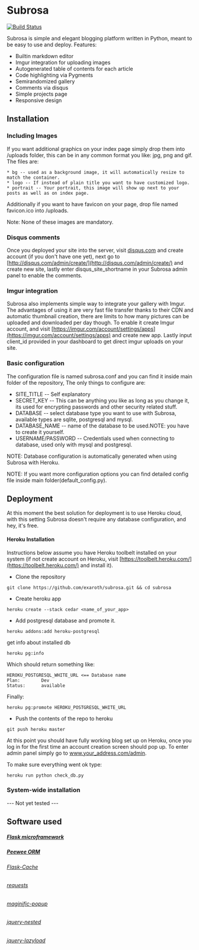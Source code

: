 # Subrosa


[![Build Status](https://travis-ci.org/exaroth/subrosa.png?branch=master)](https://travis-ci.org/exaroth/subrosa)



Subrosa is simple and elegant blogging platform written in Python, meant to be easy to use and deploy. Features:

* Builtin markdown editor
* Imgur integration for uploading images
* Autogenerated table of contents for each article
* Code highlighting via Pygments
* Semirandomized gallery
* Comments via disqus
* Simple projects page
* Responsive design


## Installation

### Including Images

If you want additional graphics on your index page simply drop them into /uploads folder, this can be in any common format you like: jpg, png and gif. The files are:

	* bg -- used as a background image, it will automatically resize to match the container.
	* logo -- If instead of plain title you want to have customized logo.
	* portrait -- Your portrait, this image will show up next to your posts as well as on index page.

Additionally if you want to have favicon on your page, drop file named favicon.ico into /uploads.

Note: None of these images are mandatory.

### Disqus comments

Once you deployed your site into the server, visit [disqus.com](disqus.com) and create account (if you don't have one yet), next go to [http://disqus.com/admin/create/](http://disqus.com/admin/create/) and create new site, lastly enter disqus_site_shortname in your Subrosa admin panel to enable the comments.

### Imgur integration

Subrosa also implements simple way to integrate your gallery with Imgur. The advantages of using it are very fast file transfer thanks to their CDN and automatic thumbnail creation, there are limits to how many pictures can be uploaded and downloaded per day though. To enable it create Imgur account, and visit [https://imgur.com/account/settings/apps](https://imgur.com/account/settings/apps) and create new app. Lastly input client_id provided in your dashboard to get direct imgur uploads on your site.

### Basic configuration

The configuration file is named subrosa.conf and you can find it inside main folder of the repository, The only things to configure are:

* SITE_TITLE -- Self explanatory
* SECRET_KEY -- This can be anything you like as long as you change it, its used for encrypting passwords and other security related stuff.
* DATABASE -- select database type you want to use with Subrosa, available types are sqlite, postgresql and mysql.
* DATABASE_NAME -- name of the database to be used.NOTE: you have to create it yourself.
* USERNAME/PASSWORD -- Credentials used when connecting to database, used only with mysql and postgresql.

NOTE: Database configuration is automatically  generated when using Subrosa with Heroku.

NOTE: If you want more configuration options you can find detailed config file inside main folder(default_config.py).

## Deployment


At this moment the best solution for deployment is to use Heroku cloud, with this setting Subrosa doesn't require any database configuration, and hey, it's free.

#### Heroku Installation

Instructions below assume you have Heroku toolbelt installed on your system (if not create account on Heroku, visit [https://toolbelt.heroku.com/](https://toolbelt.heroku.com/) and install it).

* Clone the repository
```
git clone https://github.com/exaroth/subrosa.git && cd subrosa
```
* Create heroku app
```
heroku create --stack cedar <name_of_your_app>
```
* Add postgresql database and promote it.


```
heroku addons:add heroku-postgresql
```


get info about installed db


```shell
heroku pg:info
```


Which should return something like:


```shell
HEROKU_POSTGRESQL_WHITE_URL <== Database name
Plan:        Dev
Status:      available
```
Finally:

```shell
heroku pg:promote HEROKU_POSTGRESQL_WHITE_URL
```
* Push the contents of the repo to heroku


```shell
git push heroku master
```

At this point you should have fully working blog set up on Heroku, once you log in for the first time an account creation screen should pop up. To enter admin panel simply go to www.your_address.com/admin. 

To make sure everything went ok type:
```shell
heroku run python check_db.py
```



### System-wide installation

--- Not yet tested ---

## Software used

##### [Flask microframework](http://flask.pocoo.org/)
##### [Peewee ORM](https://github.com/coleifer/peewee)
###### [Flask-Cache](https://github.com/thadeusb/flask-cache)
###### [requests](http://docs.python-requests.org/en/latest/)
###### [maginific-popup](http://dimsemenov.com/plugins/magnific-popup/)
###### [jquery-nested](http://suprb.com/apps/nested/)
###### [jquery-lazyload](http://www.appelsiini.net/projects/lazyload)



